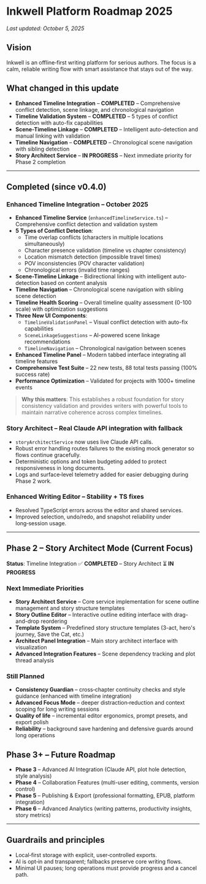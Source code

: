# Inkwell Platform Roadmap 2025

_Last updated: October 5, 2025_

## Vision

Inkwell is an offline‑first writing platform for serious authors. The focus is a calm, reliable writing flow with smart assistance that stays out of the way.

## What changed in this update

- **Enhanced Timeline Integration** – **COMPLETED** – Comprehensive conflict detection, scene linkage, and chronological navigation
- **Timeline Validation System** – **COMPLETED** – 5 types of conflict detection with auto-fix capabilities
- **Scene-Timeline Linkage** – **COMPLETED** – Intelligent auto-detection and manual linking with validation
- **Timeline Navigation** – **COMPLETED** – Chronological scene navigation with sibling detection
- **Story Architect Service** – **IN PROGRESS** – Next immediate priority for Phase 2 completion

---

## Completed (since v0.4.0)

### Enhanced Timeline Integration – **October 2025**

- **Enhanced Timeline Service** (`enhancedTimelineService.ts`) – Comprehensive conflict detection and validation system
- **5 Types of Conflict Detection**:
  - Time overlap conflicts (characters in multiple locations simultaneously)
  - Character presence validation (timeline vs chapter consistency)
  - Location mismatch detection (impossible travel times)
  - POV inconsistencies (POV character validation)
  - Chronological errors (invalid time ranges)
- **Scene-Timeline Linkage** – Bidirectional linking with intelligent auto-detection based on content analysis
- **Timeline Navigation** – Chronological scene navigation with sibling scene detection
- **Timeline Health Scoring** – Overall timeline quality assessment (0-100 scale) with optimization suggestions
- **Three New UI Components**:
  - `TimelineValidationPanel` – Visual conflict detection with auto-fix capabilities
  - `SceneLinkageSuggestions` – AI-powered scene linkage recommendations
  - `TimelineNavigation` – Chronological navigation between scenes
- **Enhanced Timeline Panel** – Modern tabbed interface integrating all timeline features
- **Comprehensive Test Suite** – 22 new tests, 88 total tests passing (100% success rate)
- **Performance Optimization** – Validated for projects with 1000+ timeline events

> **Why this matters**: This establishes a robust foundation for story consistency validation and provides writers with powerful tools to maintain narrative coherence across complex timelines.

### Story Architect – Real Claude API integration with fallback

- `storyArchitectService` now uses live Claude API calls.
- Robust error handling routes failures to the existing mock generator so flows continue gracefully.
- Deterministic options and token budgeting added to protect responsiveness in long documents.
- Logs and surface‑level telemetry added for easier debugging during Phase 2 work.

### Enhanced Writing Editor – Stability + TS fixes

- Resolved TypeScript errors across the editor and shared services.
- Improved selection, undo/redo, and snapshot reliability under long‑session usage.

---

## Phase 2 – Story Architect Mode (Current Focus)

**Status**: Timeline Integration ✅ **COMPLETED** – Story Architect ⏳ **IN PROGRESS**

### Next Immediate Priorities

- **Story Architect Service** – Core service implementation for scene outline management and story structure templates
- **Story Outline Editor** – Interactive outline editing interface with drag-and-drop reordering
- **Template System** – Predefined story structure templates (3-act, hero's journey, Save the Cat, etc.)
- **Architect Panel Integration** – Main story architect interface with visualization
- **Advanced Integration Features** – Scene dependency tracking and plot thread analysis

### Still Planned

- **Consistency Guardian** – cross‑chapter continuity checks and style guidance (enhanced with timeline integration)
- **Advanced Focus Mode** – deeper distraction‑reduction and context scoping for long writing sessions
- **Quality of life** – incremental editor ergonomics, prompt presets, and export polish
- **Reliability** – background save hardening and defensive guards around long operations

## Phase 3+ – Future Roadmap

- **Phase 3** – Advanced AI Integration (Claude API, plot hole detection, style analysis)
- **Phase 4** – Collaboration Features (multi-user editing, comments, version control)
- **Phase 5** – Publishing & Export (professional formatting, EPUB, platform integration)
- **Phase 6** – Advanced Analytics (writing patterns, productivity insights, story metrics)

---

## Guardrails and principles

- Local‑first storage with explicit, user‑controlled exports.
- AI is opt‑in and transparent; fallbacks preserve core writing flows.
- Minimal UI pauses; long operations must provide progress and a cancel path.
